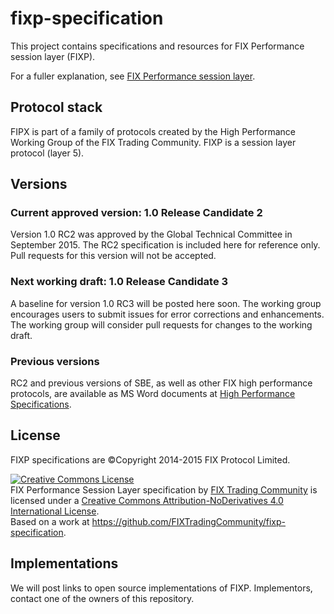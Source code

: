 # fixp-specification
This project contains specifications and resources for FIX Performance session layer (FIXP).

For a fuller explanation, see [FIX Performance session layer](http://fixtradingcommunity.github.io/fixp-specification/).

## Protocol stack
FIPX is part of a family of protocols created by the High Performance Working Group
 of the FIX Trading Community. FIXP is a session layer protocol (layer 5).

## Versions
### Current approved version: 1.0 Release Candidate 2
Version 1.0 RC2 was approved by the Global Technical Committee in September 2015. The
RC2 specification is included here for reference only. Pull requests for this
version will not be accepted.

### Next working draft: 1.0 Release Candidate 3
A baseline for version 1.0 RC3 will be posted here soon. The
working group encourages users to submit issues for error corrections
and enhancements. The working group will consider pull requests for
changes to the working draft.

### Previous versions
RC2 and previous versions of SBE, as well as other FIX high performance protocols,
 are available as MS Word documents at [High Performance Specifications](http://www.fixtradingcommunity.org/pg/structure/tech-specs/high-performance-specifications).

## License
FIXP specifications are ©Copyright 2014-2015 FIX Protocol Limited. 

<a rel="license" href="http://creativecommons.org/licenses/by-nd/4.0/"><img alt="Creative Commons License" style="border-width:0" src="https://i.creativecommons.org/l/by-nd/4.0/88x31.png" /></a><br /><span xmlns:dct="http://purl.org/dc/terms/" href="http://purl.org/dc/dcmitype/Text" property="dct:title" rel="dct:type">FIX Performance Session Layer specification</span> by <a xmlns:cc="http://creativecommons.org/ns#" href="http://www.fixtradingcommunity.org/" property="cc:attributionName" rel="cc:attributionURL">FIX Trading Community</a> is licensed under a <a rel="license" href="http://creativecommons.org/licenses/by-nd/4.0/">Creative Commons Attribution-NoDerivatives 4.0 International License</a>.<br />Based on a work at <a xmlns:dct="http://purl.org/dc/terms/" href="https://github.com/FIXTradingCommunity/fixp-specification" rel="dct:source">https://github.com/FIXTradingCommunity/fixp-specification</a>.

## Implementations
We will post links to open source implementations of FIXP. Implementors, contact one
of the owners of this repository.